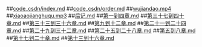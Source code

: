 ##[code_csdn/index.md](code_csdn/index.md)
##[code_csdn/order.md](code_csdn/order.md)
##[wujiandao.mp4](wujiandao.mp4)
##[xiaoaojianghuqu.mp3](xiaoaojianghuqu.mp3)
##[后记.md](后记.md)
##[第一到四章.md](第一到四章.md)
##[第三十七到四十章.md](第三十七到四十章.md)
##[第三十三到三十六章.md](第三十三到三十六章.md)
##[第九到十二章.md](第九到十二章.md)
##[第二十一到二十四章.md](第二十一到二十四章.md)
##[第二十九到三十二章.md](第二十九到三十二章.md)
##[第二十五到二十八章.md](第二十五到二十八章.md)
##[第五到八章.md](第五到八章.md)
##[第十七到二十章.md](第十七到二十章.md)
##[第十三到十六章.md](第十三到十六章.md)
